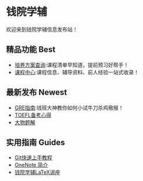 # 钱院学辅

欢迎来到钱院学辅信息发布站！

## 精品功能 Best
- [培养方案查询](/program/):课程清单早知道，提前预习好帮手！
- [课程中心](/course/):课程信息、辅导资料、前人经验一站式收录！

## 最新发布 Newest
- [GRE指南](https://github.com/qyxf/BookHub/tree/master/002.GRE%E5%A4%87%E8%80%83%E6%8C%87%E5%8D%97):钱班大神教你如何小试牛刀杀鸡儆猴！
- [TOEFL备考心得](https://github.com/qyxf/BookHub/tree/master/001.%E6%89%98%E7%A6%8F%E5%A4%87%E8%80%83%E5%BF%83%E5%BE%97)
- [大物题解](https://github.com/qyxf/BookHub/tree/master/003.%E5%A4%A7%E5%AD%A6%E7%89%A9%E7%90%86)

## 实用指南 Guides
- [Git快速上手教程](/tutorials/Git-Tutorial)
- [OneNote 简介](/tutorials/OneNote-Tutorial)
- [钱院学辅LaTeX讲座](https://github.com/qyxf/lec-on-LaTeX)

